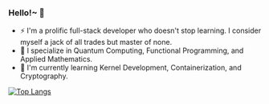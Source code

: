 ### Hello!~ 👋
- ⚡ I'm a prolific full-stack developer who doesn't stop learning. I consider myself a jack of all trades but master of none.
- 🔭 I specialize in Quantum Computing, Functional Programming, and Applied Mathematics.
- 🌱 I'm currently learning Kernel Development, Containerization, and Cryptography.

[![Top Langs](https://github-readme-stats.vercel.app/api/top-langs/?username=hiibolt&langs_count=5&theme=transparent&hide_progress=true)](https://github.com/anuraghazra/github-readme-stats)
<!--
**hiibolt/hiibolt** is a ✨ _special_ ✨ repository because its `README.md` (this file) appears on your GitHub profile.

Here are some ideas to get you started:

- 🔭 I’m currently working on ...
- 🌱 I’m currently learning ...
- 👯 I’m looking to collaborate on ...
- 🤔 I’m looking for help with ...
- 💬 Ask me about ...
- 📫 How to reach me: ...
- 😄 Pronouns: ...
- ⚡ Fun fact: ...
-->
